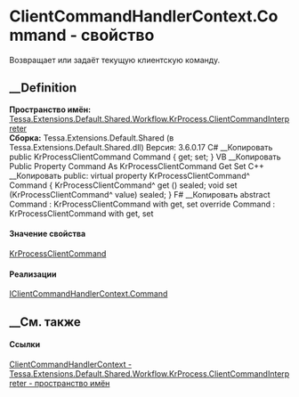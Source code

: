 # ClientCommandHandlerContext.Command - свойство
Возвращает или задаёт текущую клиентскую команду.
## __Definition
 **Пространство имён:**
[Tessa.Extensions.Default.Shared.Workflow.KrProcess.ClientCommandInterpreter](N_Tessa_Extensions_Default_Shared_Workflow_KrProcess_ClientCommandInterpreter.htm)  
 **Сборка:** Tessa.Extensions.Default.Shared (в
Tessa.Extensions.Default.Shared.dll) Версия: 3.6.0.17
C# __Копировать
     public KrProcessClientCommand Command { get; set; }
VB __Копировать
     Public Property Command As KrProcessClientCommand
    	Get
    	Set
C++ __Копировать
     public:
    virtual property KrProcessClientCommand^ Command {
    	KrProcessClientCommand^ get () sealed;
    	void set (KrProcessClientCommand^ value) sealed;
    }
F# __Копировать
     abstract Command : KrProcessClientCommand with get, set
    override Command : KrProcessClientCommand with get, set
#### Значение свойства
[KrProcessClientCommand](T_Tessa_Extensions_Default_Shared_Workflow_KrProcess_KrProcessClientCommand.htm)
#### Реализации
[IClientCommandHandlerContext.Command](P_Tessa_Extensions_Default_Shared_Workflow_KrProcess_ClientCommandInterpreter_IClientCommandHandlerContext_Command.htm)  
##  __См. также
#### Ссылки
[ClientCommandHandlerContext -
](T_Tessa_Extensions_Default_Shared_Workflow_KrProcess_ClientCommandInterpreter_ClientCommandHandlerContext.htm)
[Tessa.Extensions.Default.Shared.Workflow.KrProcess.ClientCommandInterpreter -
пространство
имён](N_Tessa_Extensions_Default_Shared_Workflow_KrProcess_ClientCommandInterpreter.htm)
